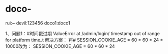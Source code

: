 # doco-
rui:~
devil:123456
doco1:doco1

1、问题1：#时间戳过期
ValueError at /admin/login/
timestamp out of range for platform time_t
解决方案：
将# SESSION_COOKIE_AGE = 60 * 60 * 24 * 10000改为：
SESSION_COOKIE_AGE = 60 * 60 * 24
